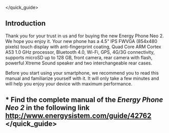 </quick_guide>

## Introduction
Thank you for your trust in us and for buying the new Energy Phone Neo 2. We hope you enjoy it.
Your new phone has a 4.5" IPS FWVGA (854x480 pixels) touch display with anti-fingerprint coating, Quad Core ARM Cortex A53 1.0 GHz processor, Bluetooth 4.0, Wi-Fi, GPS, 4G/3G connectivity, supports microSD up to 128 GB, front camera, rear camera with flash, powerful Xtreme Sound speaker and two interchangeable rear cases.

Before you start using your smartphone, we recommend you to read this manual and familiarize yourself with it.  It will only take a few minutes and will help you enjoy your device with maximum performance.

## <unique> * Find the complete manual of the *Energy Phone Neo 2* in the following link  http://www.energysistem.com/guide/42762 </unique> </quick_guide>
